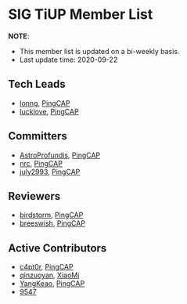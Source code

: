 # SIG TiUP Member List

**NOTE**:

* This member list is updated on a bi-weekly basis.
* Last update time: 2020-09-22

## Tech Leads

* [lonng](https://github.com/lonng), [PingCAP](https://pingcap.com/en/)
* [lucklove](https://github.com/lucklove), [PingCAP](https://pingcap.com/en/)

## Committers

* [AstroProfundis](https://github.com/AstroProfundis), [PingCAP](https://pingcap.com/en/)
* [nrc](https://github.com/nrc), [PingCAP](https://pingcap.com/en/)
* [july2993](https://github.com/july2993), [PingCAP](https://pingcap.com/en/)

## Reviewers

* [birdstorm](https://github.com/birdstorm), [PingCAP](https://pingcap.com/en/)
* [breeswish](https://github.com/breeswish), [PingCAP](https://pingcap.com/en/)

## Active Contributors

* [c4pt0r](https://github.com/c4pt0r), [PingCAP](https://pingcap.com/en/)
* [qinzuoyan](https://github.com/qinzuoyan), [XiaoMi](https://github.com/XiaoMi)
* [YangKeao](https://github.com/YangKeao), [PingCAP](https://pingcap.com/en/)
* [9547](https://github.com/9547)

